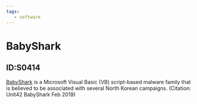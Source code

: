 ```yaml
---
tags:
   - software
---
```

# BabyShark
## ID:S0414
[BabyShark](software/S0414) is a Microsoft Visual Basic (VB) script-based malware family that is believed to be associated with several North Korean campaigns. (Citation: Unit42 BabyShark Feb 2019)
